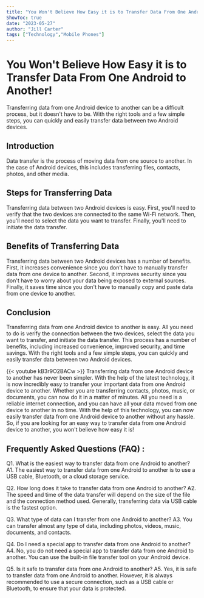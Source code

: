 ```yaml
---
title: "You Won't Believe How Easy it is to Transfer Data From One Android to Another!"
ShowToc: true 
date: "2023-05-27"
author: "Jill Carter" 
tags: ["Technology","Mobile Phones"]
---
```

# You Won't Believe How Easy it is to Transfer Data From One Android to Another!

Transferring data from one Android device to another can be a difficult process, but it doesn't have to be. With the right tools and a few simple steps, you can quickly and easily transfer data between two Android devices.

## Introduction 

Data transfer is the process of moving data from one source to another. In the case of Android devices, this includes transferring files, contacts, photos, and other media.

## Steps for Transferring Data 

Transferring data between two Android devices is easy. First, you'll need to verify that the two devices are connected to the same Wi-Fi network. Then, you'll need to select the data you want to transfer. Finally, you'll need to initiate the data transfer.

## Benefits of Transferring Data 

Transferring data between two Android devices has a number of benefits. First, it increases convenience since you don't have to manually transfer data from one device to another. Second, it improves security since you don't have to worry about your data being exposed to external sources. Finally, it saves time since you don't have to manually copy and paste data from one device to another.

## Conclusion 

Transferring data from one Android device to another is easy. All you need to do is verify the connection between the two devices, select the data you want to transfer, and initiate the data transfer. This process has a number of benefits, including increased convenience, improved security, and time savings. With the right tools and a few simple steps, you can quickly and easily transfer data between two Android devices.

{{< youtube kB3r9O2BACw >}} 
Transferring data from one Android device to another has never been simpler. With the help of the latest technology, it is now incredibly easy to transfer your important data from one Android device to another. Whether you are transferring contacts, photos, music, or documents, you can now do it in a matter of minutes. All you need is a reliable internet connection, and you can have all your data moved from one device to another in no time. With the help of this technology, you can now easily transfer data from one Android device to another without any hassle. So, if you are looking for an easy way to transfer data from one Android device to another, you won't believe how easy it is!

## Frequently Asked Questions (FAQ) :
Q1. What is the easiest way to transfer data from one Android to another?
A1. The easiest way to transfer data from one Android to another is to use a USB cable, Bluetooth, or a cloud storage service.

Q2. How long does it take to transfer data from one Android to another?
A2. The speed and time of the data transfer will depend on the size of the file and the connection method used. Generally, transferring data via USB cable is the fastest option.

Q3. What type of data can I transfer from one Android to another?
A3. You can transfer almost any type of data, including photos, videos, music, documents, and contacts.

Q4. Do I need a special app to transfer data from one Android to another?
A4. No, you do not need a special app to transfer data from one Android to another. You can use the built-in file transfer tool on your Android device.

Q5. Is it safe to transfer data from one Android to another?
A5. Yes, it is safe to transfer data from one Android to another. However, it is always recommended to use a secure connection, such as a USB cable or Bluetooth, to ensure that your data is protected.


